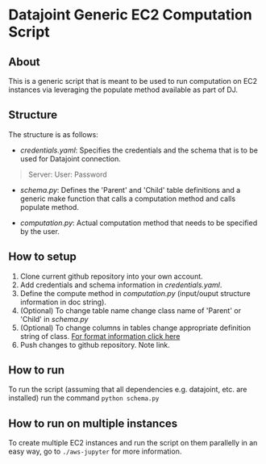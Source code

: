 # Datajoint Generic EC2 Computation Script

## About

This is a generic script that is meant to be used to run computation on EC2 instances via leveraging the populate method available as part of DJ. 

## Structure

The structure is as follows:

* *credentials.yaml*: Specifies the credentials and the schema that is to be used for Datajoint connection.
>   Server:
>   User:
> Password
* *schema.py*: Defines the 'Parent' and 'Child' table definitions and a generic make function that calls a computation method and calls populate method.

* *computation.py*: Actual computation method that needs to be specified by the user.

## How to setup

1. Clone current github repository into your own account.
2. Add credentials and schema information in *credentials.yaml*.
3. Define the compute method in *computation.py* (input/ouput structure information in doc string).
4. (Optional) To change table name change class name of 'Parent' or 'Child' in *schema.py*
5. (Optional) To change columns in tables change appropriate definition string of class. [For format information click here](https://docs.datajoint.io/python/definition/03-Table-Definition.html)
6. Push changes to github repository. Note link.

## How to run

To run the script (assuming that all dependencies e.g. datajoint, etc. are installed) run the command `python schema.py` 

## How to run on multiple instances 

To create multiple EC2 instances and run the script on them parallelly in an easy way, go to `./aws-jupyter` for more information.
